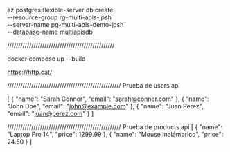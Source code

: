 az postgres flexible-server db create \
     --resource-group rg-multi-apis-jpsh \
     --server-name pg-multi-apis-demo-jpsh \
     --database-name multiapisdb

/////////////////////////////////////////////////

docker compose up --build

https://http.cat/


////////////////////////////////////////////////////
Prueba de users api

[
    {
        "name": "Sarah Connor",
        "email": "sarah@conner.com"
    },
    {
        "name": "John Doe",
        "email": "john@example.com"
    },
    {
        "name": "Juan Perez",
        "email": "juan@perez.com"
    }
]

////////////////////////////////////////////////////
Prueba de products api
[
    {
        "name": "Laptop Pro 14",
        "price": 1299.99
    },
    {
        "name": "Mouse Inalámbrico",
        "price": 24.50
    }
]